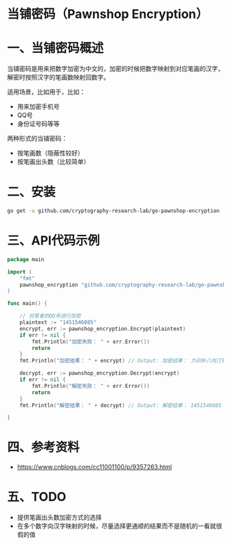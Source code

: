 # 当铺密码（Pawnshop Encryption）

# 一、当铺密码概述

当铺密码是用来把数字加密为中文的，加密的时候把数字映射到对应笔画的汉字，解密时按照汉字的笔画数映射回数字。

适用场景，比如用于，比如：

- 用来加密手机号
- QQ号
- 身份证号码等等

两种形式的当铺密码：

- 按笔画数（隐蔽性较好）
- 按笔画出头数（比较简单）

# 二、安装

```bash
go get -u github.com/cryptography-research-lab/go-pawnshop-encryption
```

# 三、API代码示例

```go
package main

import (
	"fmt"
	pawnshop_encryption "github.com/cryptography-research-lab/go-pawnshop-encryption"
)

func main() {

	// 对笔者的QQ号进行加密
	plaintext := "1451546085"
	encrypt, err := pawnshop_encryption.Encrypt(plaintext)
	if err != nil {
		fmt.Println("加密失败： " + err.Error())
		return
	}
	fmt.Println("加密结果： " + encrypt) // Output: 加密结果： 力训朴八向汀钉一姣亦

	decrypt, err := pawnshop_encryption.Decrypt(encrypt)
	if err != nil {
		fmt.Println("解密失败： " + err.Error())
		return
	}
	fmt.Println("解密结果： " + decrypt) // Output: 解密结果： 1451546085

}
```


# 四、参考资料
- https://www.cnblogs.com/cc11001100/p/9357263.html

# 五、TODO

- 提供笔画出头数加密方式的选择 
- 在多个数字向汉字映射的时候，尽量选择更通顺的结果而不是随机的一看就很假的值
